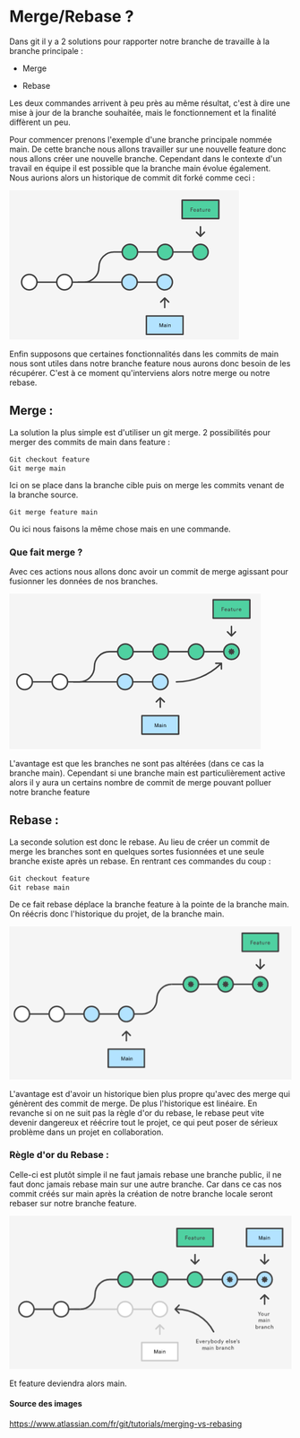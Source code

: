 # Merge/Rebase ? 

Dans git il y a 2 solutions pour rapporter notre branche de travaille à la branche principale : 

- Merge 
  
- Rebase
	
Les deux commandes arrivent à peu près au même résultat, c'est à dire une mise à jour de la branche souhaitée,  mais le fonctionnement et la finalité diffèrent un peu. 

Pour commencer prenons l'exemple d'une branche principale nommée main. De cette branche nous allons travailler sur une nouvelle feature donc nous allons créer une nouvelle branche. 
Cependant dans le contexte d'un travail en équipe il est possible que la branche main évolue également. 
Nous aurions alors un historique de commit dit forké comme ceci : 

![image](../assets/images/merge_rebase/project_fork.png)

Enfin supposons que certaines fonctionnalités dans les commits de main nous sont utiles dans notre branche feature nous aurons donc besoin de les récupérer. C'est à ce moment qu'interviens alors notre merge ou notre rebase. 

## Merge : 
La solution la plus simple est d'utiliser un git merge. 
2 possibilités pour merger des commits de main dans feature : 

```
Git checkout feature
Git merge main
```

Ici on se place dans la branche cible puis on merge les commits venant de la branche source. 
		
```
Git merge feature main
```

Ou ici nous faisons la même chose mais en une commande. 
		
### Que fait merge ?  
Avec ces actions nous allons donc avoir un commit de merge agissant pour fusionner les données de nos branches. 
	
![image](../assets/images/merge_rebase/project_merge.png)
	
L'avantage est que les branches ne sont pas altérées (dans ce cas la branche main).
Cependant si une branche main est particulièrement active alors il y aura un certains nombre de commit de merge pouvant polluer notre branche feature

## Rebase : 
La seconde solution est donc le rebase. 
Au lieu de créer un commit de merge les branches sont en quelques sortes fusionnées et une seule branche existe après un rebase. 
En rentrant ces commandes du coup :

```
Git checkout feature
Git rebase main 
```
	
De ce fait rebase déplace la branche feature à la pointe de la branche main. On réécris donc l'historique du projet, de la branche main. 
	
![image](../assets/images/merge_rebase/project_rebase.png)
	
L'avantage est d'avoir un historique bien plus propre qu'avec des merge qui génèrent des commit de merge. 
De plus l'historique est linéaire. 
En revanche si on ne suit pas la règle d'or du rebase, le rebase peut vite devenir dangereux et réécrire tout le projet, ce qui peut poser de sérieux problème dans un projet en collaboration. 
	 
### Règle d'or du Rebase : 

Celle-ci est plutôt simple il ne faut jamais rebase une branche public, il ne faut donc jamais rebase main sur une autre branche. Car dans ce cas nos commit créés sur main après la création de notre branche locale seront rebaser sur notre branche feature. 
	
![image](../assets/images/merge_rebase/project_final_rebase.png)

Et feature deviendra alors main. 


#### Source des images

https://www.atlassian.com/fr/git/tutorials/merging-vs-rebasing
